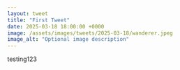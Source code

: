```yaml
---
layout: tweet
title: "First Tweet"
date: 2025-03-18 18:00:00 +0000
image: /assets/images/tweets/2025-03-18/wanderer.jpeg
image_alt: "Optional image description"
---
```


testing123
